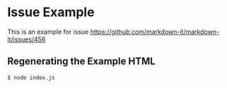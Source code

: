 # Issue Example

This is an example for issue https://github.com/markdown-it/markdown-it/issues/456

## Regenerating the Example HTML

```bash
$ node index.js
```
